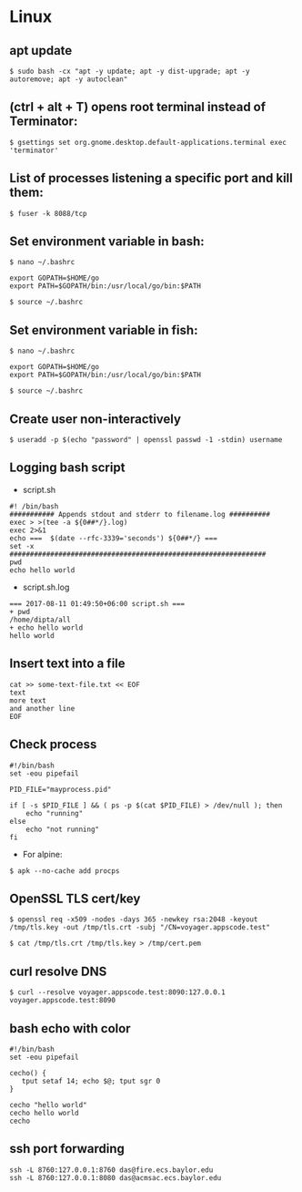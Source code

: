 # Linux

## apt update

```
$ sudo bash -cx "apt -y update; apt -y dist-upgrade; apt -y autoremove; apt -y autoclean"

```

## (ctrl + alt + T) opens root terminal instead of Terminator:

``` 
$ gsettings set org.gnome.desktop.default-applications.terminal exec 'terminator'
```

## List of processes listening a specific port and kill them:

```	
$ fuser -k 8088/tcp
```

## Set environment variable in bash:

```
$ nano ~/.bashrc

export GOPATH=$HOME/go
export PATH=$GOPATH/bin:/usr/local/go/bin:$PATH

$ source ~/.bashrc
```

## Set environment variable in fish:

```
$ nano ~/.bashrc

export GOPATH=$HOME/go
export PATH=$GOPATH/bin:/usr/local/go/bin:$PATH

$ source ~/.bashrc
```

## Create user non-interactively

```
$ useradd -p $(echo "password" | openssl passwd -1 -stdin) username
```

## Logging bash script

- script.sh

```
#! /bin/bash
########### Appends stdout and stderr to filename.log ##########
exec > >(tee -a ${0##*/}.log)
exec 2>&1                  
echo ===  $(date --rfc-3339='seconds') ${0##*/} ===
set -x
###############################################################
pwd
echo hello world
```

- script.sh.log

```
=== 2017-08-11 01:49:50+06:00 script.sh ===
+ pwd
/home/dipta/all
+ echo hello world
hello world
```

## Insert text into a file

```
cat >> some-text-file.txt << EOF
text
more text
and another line
EOF
```

## Check process

```
#!/bin/bash
set -eou pipefail

PID_FILE="mayprocess.pid"

if [ -s $PID_FILE ] && ( ps -p $(cat $PID_FILE) > /dev/null ); then
    echo "running"
else
    echo "not running"
fi
```

- For alpine: 

```
$ apk --no-cache add procps
```

## OpenSSL TLS cert/key

```
$ openssl req -x509 -nodes -days 365 -newkey rsa:2048 -keyout /tmp/tls.key -out /tmp/tls.crt -subj "/CN=voyager.appscode.test"

$ cat /tmp/tls.crt /tmp/tls.key > /tmp/cert.pem

```

## curl resolve DNS

```
$ curl --resolve voyager.appscode.test:8090:127.0.0.1 voyager.appscode.test:8090
```

## bash echo with color

```
#!/bin/bash
set -eou pipefail

cecho() {
   tput setaf 14; echo $@; tput sgr 0
}

cecho "hello world"
cecho hello world
cecho
```

## ssh port forwarding

```
ssh -L 8760:127.0.0.1:8760 das@fire.ecs.baylor.edu
ssh -L 8760:127.0.0.1:8080 das@acmsac.ecs.baylor.edu
```
